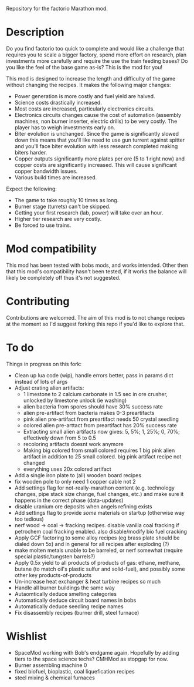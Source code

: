 Repository for the factorio Marathon mod.

Description
===========
Do you find factorio too quick to complete and would like a challenge that requires you to scale a bigger factory, spend more effort on research, plan investments more carefully and require the use the train feeding bases? Do you like the feel of the base game as-is? This is the mod for you!

This mod is designed to increase the length and difficulty of the game without changing the recipes. It makes the following major changes:
* Power generation is more costly and fuel yield are halved.
* Science costs drastically increased.
* Most costs are increased, particularly electronics circuits.
* Electronics circuits changes cause the cost of automation (assembly machines, non burner inserter, electric drills) to be very costly. The player has to weigh investments early on.
* Biter evolution is unchanged. Since the game is significantly slowed down this means that you'll like need to use gun turrent against spitter and you'll face biter evolution with less research completed making biters harder.
* Copper outputs significantly more plates per ore (5 to 1 right now) and copper costs are significantly increased. This will cause significant copper bandwidth issues.
* Various build times are increased.

Expect the following:
* The game to take roughly 10 times as long.
* Burner stage (turrets) can't be skipped.
* Getting your first research (lab, power) will take over an hour.
* Higher tier research are very costly.
* Be forced to use trains.

Mod compatibility
=================
This mod has been tested with bobs mods, and works intended. Other then that this mod's compatibility hasn't been tested, if it works the balance will likely be completely off thus it's not suggested.

Contributing
============
Contributions are welcomed. The aim of this mod is to not change recipes at the moment so I'd suggest forking this repo if you'd like to explore that.

To do
=====
Things in progress on this fork:
* Clean up lua code (wip), handle errors better, pass in params dict instead of lots of args
* Adjust crating alien artifacts:
  - 1 limestone to 2 calcium carbonate in 1.5 sec in ore crusher, unlocked by limestone unlock (ie washing)
  - alien bacteria from spores should have 30% success rate
  - alien pre-artifact from bacteria makes 0-3 preartifacts
  - pink alien pre-artifact from preartifact needs 50 crystal seedling
  - colored alien pre-arttact from preartifact has 20% success rate
  - Extracting small alien artifacts now gives: 5, 5%; 1, 25%; 0, 70%; effectively down from 5 to 0.5
  - recoloring artifacts doesnt work anymore
  - Making big colored from small colored requires 1 big pink alien artifact in addition to 25 small colored. big pink artifact recipe not changed
  - everything uses 20x colored artifact
* Add a single iron plate to (all) wooden board recipes
* fix wooden pole to only need 1 copper cable not 2
* Add settings flag for not-really-marathon content (e.g. technology changes, pipe stack size change, fuel changes, etc.) and make sure it happens in the correct phase (data-updates)
* disable uranium ore deposits when angels refining exists
* Add settings flag to provide *some* materials on startup (otherwise way too tedious)
* nerf wood -> coal -> fracking recipes. disable vanilla coal fracking if petrochem coal fracking enabled. also disable/modify bio fuel cracking
* Apply GCF factoring to some alloy recipes (eg brass plate should be dialed down 5x) and in general for all recipes after exploding (?)
* make molten metals unable to be barreled, or nerf somewhat (require special plastic/tungsten barrels?)
* Apply 0.5x yield to all products of products of gas: ethane, methane, butane (to match oil's plastic sulfur and solid-fuel), and possibly some other key products-of-products
* Un-increase heat exchanger & heat turbine recipes so much
* Handle all burner buildings the same way
* Autaomtically deduce smelting categories
* Automatically deduce circuit board names in bobs
* Automatically deduce seedling recipe names
* Fix disassembly recipes (burner drill, steel furnace)

Wishlist
========
* SpaceMod working with Bob's endgame again. Hopefully by adding tiers to the space science techs? CMHMod as stopgap for now.
* Burner assembling machine 0
* fixed biofuel, bioplastic, coal liquefication recipes
* steel mixing & chemical furnaces
